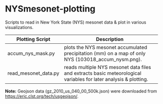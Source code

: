 # NYSmesonet-plotting
Scripts to read in New York State (NYS) mesonet data &amp; plot in various visualizations.

| Plotting Script | Description |
|-----------------|-------------|
accum_nys_mask.py | plots the NYS mesonet accumulated precipitation (mm) on a map of only NYS (103018_accum_nysm.png). 
read_mesonet_data.py | reads multiple NYS mesonet data files and extracts basic meteorological variables for later analysis & plotting.

**Note:** Geojson data (gz_2010_us_040_00_500k.json) were downloaded from https://eric.clst.org/tech/usgeojson/. 
